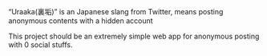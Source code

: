 “Uraaka(裏垢)” is an Japanese slang from Twitter, means posting anonymous contents with a hidden account

This project should be an extremely simple web app for anonymous posting with 0 social stuffs.